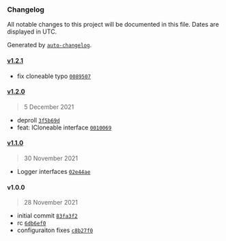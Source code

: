 ### Changelog

All notable changes to this project will be documented in this file. Dates are displayed in UTC.

Generated by [`auto-changelog`](https://github.com/CookPete/auto-changelog).

#### [v1.2.1](https://github.com/arashijs/interfaces/compare/v1.2.0...v1.2.1)

- fix cloneable typo [`0089507`](https://github.com/arashijs/interfaces/commit/00895072d69e9bded8ec1d7b78a6b07ae2c9b1a4)

#### [v1.2.0](https://github.com/arashijs/interfaces/compare/v1.1.0...v1.2.0)

> 5 December 2021

- deproll [`3f5b69d`](https://github.com/arashijs/interfaces/commit/3f5b69d23582224eb5743bdf5d4029144930f663)
- feat: ICloneable interface [`0010069`](https://github.com/arashijs/interfaces/commit/0010069f6ff619dbbddc6f81f585f3e87767131e)

#### [v1.1.0](https://github.com/arashijs/interfaces/compare/v1.0.0...v1.1.0)

> 30 November 2021

- Logger interfaces [`02e44ae`](https://github.com/arashijs/interfaces/commit/02e44aebf4ec8fd86f9170c01c3b480246f531bf)

#### v1.0.0

> 28 November 2021

- initial commit [`83fa3f2`](https://github.com/arashijs/interfaces/commit/83fa3f254fad0bc20d8af341264503c78116c99f)
- rc [`6db6ef0`](https://github.com/arashijs/interfaces/commit/6db6ef0b5424cfe12250419d9abc05e8eb2a9d04)
- configuraiton fixes [`c8b27f0`](https://github.com/arashijs/interfaces/commit/c8b27f092b87c06335170869e896b68f6e024bf5)
